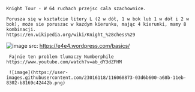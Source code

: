     Knight Tour - W 64 ruchach przejsc cala szachownice. 
    
    Porusza się w kształcie litery L (2 w dół, 1 w bok lub 1 w dół i 2 w bok), może sie poruszac w kazdym kierunku, mając 4 kierunki, mamy 8 kombinacji.
    https://en.wikipedia.org/wiki/Knight_%28chess%29
   ![image](https://user-images.githubusercontent.com/23016118/115977110-18c12580-a575-11eb-99b8-4172a0d3f371.png)
   src: https://e4e4.wordpress.com/basics/
       
     Fajnie ten problem tlumaczy Numberphile https://www.youtube.com/watch?v=ab_dY3dZFHM
     
     ![image](https://user-images.githubusercontent.com/23016118/116068873-03d6b600-a68b-11eb-8302-b8169c42442b.png)

